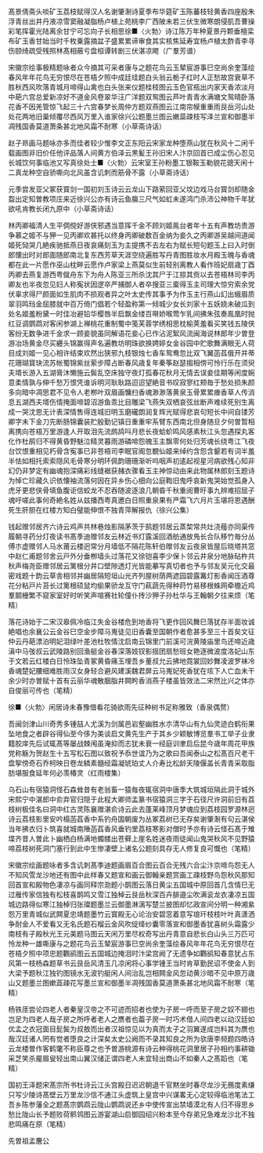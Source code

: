 <!-- { "loadSidebar": true } -->
髙景倩斋头啖矿玉荔枝赋得汉人名谢肇淛诗夏季布华筵矿玉陈蕃枝轻黄香四座殷朱浮青丝出井丹液凉雪窦融凝脂杨卢植上苑桃李广西陂未若三伏生微寒朗侵肌吾曹操彩笔挥霍光陆离余甘宁可忘向子长相思徐■〈火勃〉诗江陈万年种夏景丹颗垂檀栾布矿玉香甘始当时千枚乗露摘盆子盛累累谛审食其实核焦延寿宜杨卢植太酢青李寻伤颐绮疏受残照林髙相蔽亏盘桓谭转剧三伏湛凉飔（广羣芳谱）

宋徽宗绘事极精题咏者众今摘其可采者康与之题花鸟云玉辇宸游事巳空尚余奎藻绘春风年年花鸟无穷恨尽在苍梧夕照中成廷珪题白头翁云栀子红时人正愁故宫衰草不胜秋西风吹落青城月啼得山禽也白头张来仪题桂枝图云玉色官瓶出内家天香浓淡月中葩六宫总爱新凉好不道金风卷翠华汪广洋题双鸳图云芦叶青青水满塘文鸳晴卧落花香不因羌管惊飞起三十六宫春梦长周仲方题双燕图云江南帘幙重重雨艮岳河山处处花两地旧巢倾覆尽西风万里入谁家徐兴公题墨兰图云嫩蘂疎枝写泽兰宣和御墨半凋残国香莫道萧条甚北地风霜不耐寒（小草斋诗话）

赵子昻画马题咏亦多而佳者较少惟李文正东阳云宋家龙种堕燕山犹在秋风十二闲千载画图非旧价任他评品落人间黄方伯泽云黒髪王孙旧宋人汴京回首已成尘伤心忍见长城饮何事临池又写真徐处士■〈火勃〉云宋室王孙粉墨工银鞍玉勒貌花骢天闲十二真龙种空自骄嘶向北风虽含讥刺而筋骨不露（小草斋诗话）

元季尝发亚父冢获寳剑一国初刘玉诗云云龙山下路萦回亚父坟边戏马台寳剑却随金盌出定知曽教项庄来近徐兴公亦有诗云鱼膓三尺气如虹未遂鸿门杀沛公神物千年犹欲吼肯教长闭九原中（小草斋诗话）

林丙卿福清人生平倜傥好游侠邪遇当意挥千金不顾刘姬鳯台者年十五有声教坊贵游争慕之姬不与狎一见丙卿欢甚托以终身丙卿破数百金纳为妾久之丙卿游吴越间道闻姬死恸哭几絶疾驰抵燕日夜哀痛刻玉为主提携不去左右为赋长短句题玉上曰入时倒郎懐出时对郎面随郎南北复东西芳草天涯空绕遍胜写丹青图胜妆水月殿玉魄与香魂都在此一片愿作巫山枕畔云愿作卢家梁上燕莫似生前轻别离教人看作班妃扇歳丁酉丙卿去燕复游西粤僦舟东下为舟人陈亚三所杀沈其尸于江掠其赀以去苍梧林司李丙卿友也半夜忽见妇人称寃状因逻卒严捕御人者卒搜亚三槖得玉主司理大惊穷索余党伏辜求得尸颜面如生肌肉不损观者异之叶太史传其事予为作玉主行燕山幻出蛾眉质翠羽鸣珰金屈膝就中百万倚门倡若个轻盈称第一倾城少女长刘家十五妖娆未破瓜到处名姬羞粉黛一时佳冶避铅华樱唇半启飘金缕百啭娇喉莺乍乳间拂朱弦奏鳯凰时抛红豆调鹦鹉对客闲参湖上禅桃花重制蜀中笺芙蓉学绣相思枕榆荚羞看买笑钱五陵侠客纷无数争进千金求一顾妾貌虽同解语花妾心已作沾泥絮风流闽海说林郎年少曽登游冶场黄金尽买纒头锦赢得声名遍教坊明珠欲换娉婷女金谷园中贮歌舞满眼无人荷目成刘姬一见心相许结束欢然出狭邪九枝银烛七香车鸳鸯忽比双飞翼菡萏俄开并蒂花珊瑚寳玦流苏帐蜀锦紫丝萦步障占断春风歳复年秦筝赵瑟搊相傍可怜行乐在须臾夫壻长游入五湖膏沐懒施云鬓乱空床独守夜灯孤春花秋月无情去误妾佳期等闲度婉意柔情孰与伸千愁万恨凭谁诉明河耿耿路迢迢望絶音书叹寂寥红颊毎于愁处损朱颜多向暗中凋思君不见令人老栁叶双眉画慵扫香魂渺渺落黄泉玉骨累累瘗香草人传消息五湖西夫壻伤情掩面啼碧沼游鱼乖比目雕梁飞燕失双栖哀弦丝断声难续死别生离成一哭沈思无计表深情售得连城旧明玉磨礲朗润复辉光赋得悲哀句短长中间自镂芳卿字未下金刀先断肠锦囊装贮殷勤记镇日重重牢系臂东西南北但身随旦夕何曽暂相离携向苍梧万里游逢人开取泪先流鹧鸪呌月悲长夜蛤蚧鸣风感素秋江头忽遇探丸客化作杜鹃归不得黄昏野魅泣精灵暮雨游磷啼怨魄玉主飘零何处归芳魂长绕粤江飞夜台饮恨重相见朽骨含寃事巳非苍梧司李眠官阁忽覩仙姬来绰约含怨含颦若有词半羞半怯如相托索索隠风毛骨寒分明环佩韵珊珊渐听呜咽声初逺起视星河病欲残心知非幻仍非梦定有幽魂抱深痛彩线缝裾获赭衣骤看玉主神惊动由来此物属林郎刻玉题诗为悼亡珍藏久识依懐袖流落何因在异乡伤心细向公庭鞫旧鬼呼哀新鬼哭始觉孤身入虎牙更悲侠骨填鱼腹讵信蛟龙不忍吞随波逐浪几朝昏千秋重阅曹旴事九辨难招屈子魂吁嗟此事何奇絶名姓从兹播西粤真邀白日照重泉果有严霜飞六月片玉堪将恩遇酬死生肝胆在红楼方知白璧能伸恨不独青萍解报仇（徐兴公集）

钱起赠邻居齐六诗云鸡声共林巷烛影隔茅茨于鹄题邻居云蒸棃常共灶浇薤亦同渠传履朝寻药分灯夜读书髙季迪赠邻友云林近书灯露溪回酒舫通放鳬长合队移竹毎分丛傅朩虚赠邻人马水莆云楼迥常分月墙低不隔花陈轩伯赠邻友云夜泉皆屋后晓塔共窓中赵仁甫题邻舍云戸外分垂栁墙头过落花又徐铠喜李少保卜邻云井泉分地脉砧杵共秋声梅尧臣赠邻居云篱根分井口壁隙透灯光皆能摹写真切者也予与邻友吴元化交最密戏题十韵云草舎相邻并幽居隔短垣山光齐列屋树荫两遮园碧露篝灯影香闻压酒尊花分粘戸片苔长过篱根硕鼠均偷果骄龙互守门萟蔬先得种莳竹易移根蛛网牵檐近鸡羣鬬栅繁不窥家室好时听笑声喧赛社轮僮仆抟沙狎子孙杜华与王翰朝夕往来烦（笔精）

落花诗始于二宋汉皋佩冷临江失金谷楼危到地香将飞更作回风舞巳落犹存半面妆诚絶唱也余襄公云金谷巳空金步障马嵬徒见旧香囊至国朝作者愈甚多至三十首矣文征仲云丹葩漂泊明妃泪绿叶差池杜牧情沈启南云锦里门前溪可浣黄陵庙里鸟还啼近歳滇中马弢叔云武陵路别回渔艇金谷春深落妓钗影揺团扇愁班女艳逐微波度洛妃山东于文若云红楼白日怜珠坠青冢黄昏痛玉埋吾乡董叔允云拂地霓裳回妙舞凌波罗袜冷香魂楚妃腰细难胜雨汉女身轻合避风建溪魏君屏云马嵬妃死香犹在垓下人亡血未干余少时亦曽赋十首有云丽华魂散胭脂井闗盻香消燕子楼虽皆效法二宋然比兴之体亦自俊丽可传也（笔精）

徐■〈火勃〉闲居诗未春豫借看花骑欲雨先征种树书足称雅致（香泉偶赘）

吾闽剑津山川奇秀多锺喆人尤溪为剑属邑岩壑幽胜水朩清华山有九仙灵迹白鹤衔果坠地食之者辟谷得仙至今侈为美谈启文黄先生产于其乡少颖敏博览羣书工举子业隶籍胶庠先后试辄髙等屡战棘闱虽淹抑而志犹未衰一经庭训聿启后昆今歳年周花甲族党称觞为贺赵生十五写松石图以致祝予忝世谊乃为之歌曰吾闻泰山之松髙百尺老干盘挐傍奇石乔柯映日卷龙鳞素髓经霜凝琥珀丈人介寿比松龄天陵偃盖长青青采取脂肪堪服食延年何必羡椿灵（红雨楼集）

乌石山有宿猿洞怪石森耸昔有老翁畜一猿毎夜辄宿洞中唐季大筑城垣隔此洞于城外宋熙宁中湛郎中俞弃官归隠于此程大卿师孟篆书宿猿洞三字于石径尺许洞前旧有荔枝树极佳名曰洞中红古灵陈襄赠湛俞诗云此去蓬莱峰顶月梦魂应到荔枝园罗源林迥诗云荔枝影里安吟榻菡萏香中系钓舟国朝废为丛冢荔树已无存矣谢肇淛有句云湛侯当年拂衣归卜筑喜就城南陲菡萏香风垂钓里荔枝寒影对僧时予亦有诗云怪石髙于雉堞齐昔人曽此卜幽栖白杨满地髑髅出苍藓上崖名姓迷夜雨徒闻山鬼哭秋风不见野猿啼荔枝树死洞门塞行到此中生惨凄壁上诸名公题刻具存无人修复良可慨也（笔精）

宋徽宗绘画题咏者多含讥刺髙季迪题画眉百合图云百合无残六合尘汴京啼鸟怨无人不知风雪龙沙地还有图中此样春又题宣和画云御翰亲题赏画工疎枝野鸟怨秋风那知回首宣和殿物色凄凉与画同释宗泐题小鹊图云落日黄尘五国城中原回首几含情巳无过雁传家信独有松枝喜鹊鸣又雪江独棹云艮岳秋深百卉腓邉尘吹满衮龙衣凄凉五国城边路得似寒江独棹归张璨题墨兰云御墨淋漓写楚兰披图却忆政宣间分明一种湘絫怨万里青城似武闗夏忠靖题墨竹云寳殿无心论治安碧窓着意写琅玕枝枝叶叶真潇洒争耐金人不爱看又无名氏题石榴云金风吹绽绛纱囊零落宣和御墨香犹喜树头霜露少南枝有子殿秋光王元美题马图云天闲万里尽权奇写出丹青意自悲长白山头三万匹可怜龙种一雄嘶康与之题花鸟云玉辇宸游事巳空尚余奎藻绘春风年年花鸟无穷恨尽在苍梧夕照中项忠题鸜鹆图云五国城边掩泪时汴梁宫阙了无遗争如鸜鹆知春意犹占东风第一枝杨森题草书云艮岳风清玉几凉闲将心事学锺王当时肯草勤民诏不使金人到大梁予题秋江独钓图镜水无波钓艇闲人间治乱岂相闗金风忽动黄沙暗不见中原万歳山又题墨兰图嫰蕋疎花写墨兰宣和御墨半凋残国香莫道萧条甚北地风霜不耐寒（笔精）

杨铁厓尝论四老人者秦皇汉帝之不可迹而招者也使为子房一呼而至子房之奴不翅也岂足为四老人哉子房之所呼者老人之赝者也葢子房一时巧术借人间四老以动汉廷如优孟之衣冠面目髭鬓为叔敖而出者汉祖惊见以为真而太子之羽翼遂成岂料其为赝也哉汉廷诸人罔有觉者堕良之计深矣太史公阙而不录其知良之所为欤唐李频题四皓诗云龙楼曽作客鹤氅不称臣尊之也予曽游桃源有诗云种得桃花洞里居子孙相约事耕锄采芝笑杀龎眉叟轻出南山翼汉储正谓四老人未宜轻出商山不如秦人之髙蹈也（笔精）

国初王泽题宋髙宗所书杜诗云江头宫殿日迟迟朝退千官黙坐时春尽龙沙无鴈度素缣只写少陵诗髙壁云万里龙沙信不通江头虚筑上皇宫中兴谋畧无心定较得临池笔法工吾乡陈参藩全之题髙宗鹦鹉云陇山鹦鹉说还乡中使传宣出禁墙漠北有人归不得思乡愁比陇山长予题败荷鹡鸰图云游宴湖山启御园绍兴粉本至今存弟兄急难龙沙北不独悲鸣痛在原（笔精）

先曽祖孟麐公

